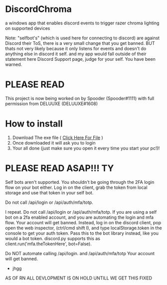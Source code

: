 # DiscordChroma
a windows app that enables discord events to trigger razer chroma lighting on supported devices

Note: "selfbot's" (which is used here for connecting to discord) are against Discord their ToS,
there is a very small change that you get banned.
BUT thats not very likely because it only listens for events and doesn't do anything else in discord it self.
and my app would fall outside of their statement here Discord Support page,
judge for your self.
You have been warned.

# PLEASE READ

This project is now being worked on by Spooder (Spooder#1111) with full permission from DELUUXE (DELUUXE#1608)

# How to install

1. Download The exe file ( [Click Here For File](https://github.com/Dream-cake/DiscordChroma/releases/latest) )
2. Once downloaded it will ask you to login
3. Your all done (just make sure you open it every time you start your pc!)!


# PLEASE READ ASAP!!! TY

Self bots aren't supported. You shouldn't be going through the 2FA login flow on your bot either. Log in on the client, grab the token from local storage and use that token in your self bot.

Do not call /api/login or /api/auth/mfa/totp.

I repeat. Do not call /api/login or /api/auth/mfa/totp. If you are using a self bot on a 2fa enabled account, and you are automating the login and mfa flow. Your account will get banned. Instead, log in on the discord client, pop open the web inspector, (ctrl/cmd shift I), and type localStorage.token in the console to get your auth token. Pass this to the bot library instead, like you would a bot token. discord.py supports this as client.run('mfa.theTokenHere', bot=False).

Do NOT automate calling /api/login. and /api/auth/mfa/totp Your account will get banned.

- jhgg

AS OF RN ALL DEVLOPMENT IS ON HOLD UNTILL WE GET THIS FIXED
